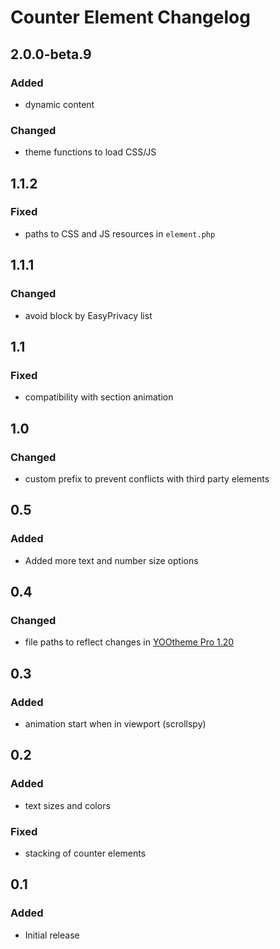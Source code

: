 # Counter Element Changelog

## 2.0.0-beta.9

### Added

- dynamic content

### Changed

- theme functions to load CSS/JS

## 1.1.2

### Fixed

- paths to CSS and JS resources in `element.php`

## 1.1.1

### Changed

- avoid block by EasyPrivacy list

## 1.1

### Fixed

- compatibility with section animation

## 1.0

### Changed

- custom prefix to prevent conflicts with third party elements

## 0.5

### Added

- Added more text and number size options

## 0.4

### Changed

- file paths to reflect changes in [YOOtheme Pro 1.20](https://yootheme.com/blog/2019/05/17/yootheme-pro-1.20-released)

## 0.3

### Added

- animation start when in viewport (scrollspy)

## 0.2

### Added

- text sizes and colors

### Fixed

- stacking of counter elements

## 0.1

### Added

- Initial release
